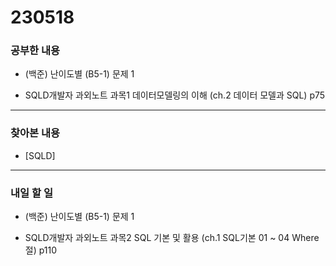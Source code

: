 # 230518

### 공부한 내용

- (백준) 난이도별 (B5-1) 문제 1

- SQLD개발자 과외노트 과목1 데이터모델링의 이해 (ch.2 데이터 모델과 SQL) p75

---

### 찾아본 내용

- [SQLD]

---

### 내일 할 일

- (백준) 난이도별 (B5-1) 문제 1

- SQLD개발자 과외노트 과목2 SQL 기본 및 활용 (ch.1 SQL기본 01 ~ 04 Where절) p110
